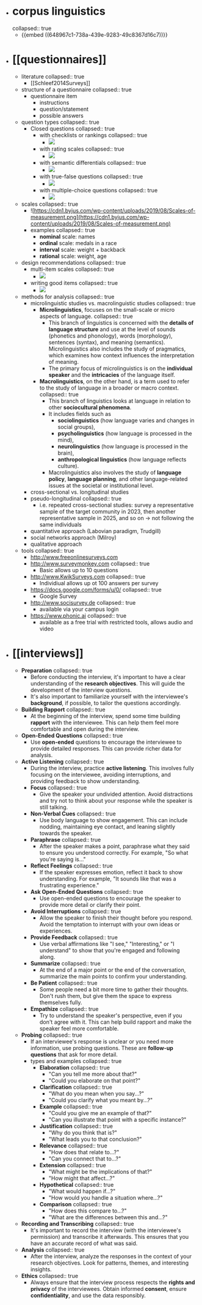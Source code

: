 - # corpus linguistics
  collapsed:: true
	- {{embed ((648967c1-738a-439e-9283-49c8367d16c7))}}
- # [[questionnaires]]
	- literature
	  collapsed:: true
		- [[Schleef2014Surveys]]
	- structure of a questionnaire
	  collapsed:: true
		- questionnaire item
			- instructions
			- question/statement
			- possible answers
	- question types
	  collapsed:: true
		- Closed questions
		  collapsed:: true
			- with checklists or rankings
			  collapsed:: true
				- ![](../assets/image_1658999604013_0.png)
			- with rating scales
			  collapsed:: true
				- ![](../assets/image_1658999620130_0.png)
			- with semantic differentials
			  collapsed:: true
				- ![](../assets/image_1658999633665_0.png)
			- with true-false questions
			  collapsed:: true
				- ![](../assets/image_1658999651263_0.png)
			- with multiple-choice questions
			  collapsed:: true
				- ![](../assets/image_1658999671347_0.png)
	- scales
	  collapsed:: true
		- ![https://cdn1.byjus.com/wp-content/uploads/2019/08/Scales-of-measurement.png](https://cdn1.byjus.com/wp-content/uploads/2019/08/Scales-of-measurement.png)
		- examples
		  collapsed:: true
			- **nominal** scale: names
			- **ordinal** scale: medals in a race
			- **interval** scale: weight + backback
			- **rational** scale: weight, age
	- design recommendations
	  collapsed:: true
		- multi-item scales
		  collapsed:: true
			- ![](../assets/image_1658999747646_0.png)
		- writing good items
		  collapsed:: true
			- ![](../assets/image_1658999771675_0.png)
	- methods for analysis
	  collapsed:: true
		- microlinguistic studies vs. macrolinguistic studies
		  collapsed:: true
			- **Microlinguistics**, focuses on the small-scale or micro aspects of language.
			  collapsed:: true
				- This branch of linguistics is concerned with the **details of language structure** and use at the level of sounds (phonetics and phonology), words (morphology), sentences (syntax), and meaning (semantics). Microlinguistics also includes the study of pragmatics, which examines how context influences the interpretation of meaning.
				- The primary focus of microlinguistics is on the **individual speaker** and the **intricacies** of the language itself.
			- **Macrolinguistics**, on the other hand, is a term used to refer to the study of language in a broader or macro context.
			  collapsed:: true
				- This branch of linguistics looks at language in relation to other **sociocultural phenomena**.
				- It includes fields such as
					- **sociolinguistics** (how language varies and changes in social groups),
					- **psycholinguistics** (how language is processed in the mind),
					- **neurolinguistics** (how language is processed in the brain),
					- **anthropological linguistics** (how language reflects culture).
				- Macrolinguistics also involves the study of **language policy**, **language planning**, and other language-related issues at the societal or institutional level.
		- cross-sectional vs. longitudinal studies
		- pseudo-longitudinal
		  collapsed:: true
			- i.e. repeated cross-sectional studies: survey a representative sample of the target community in 2023, then another representative sample in 2025, and so on → not following the same individuals
		- quantitative approach (Labovian paradigm, Trudgill)
		- social networks approach (Milroy)
		- qualitative approach
	- tools
	  collapsed:: true
		- http://www.freeonlinesurveys.com
		- http://www.surveymonkey.com
		  collapsed:: true
			- Basic allows up to 10 questions
		- http://www.KwikSurveys.com
		  collapsed:: true
			- Individiual allows up ot 100 answers per survey
		- https://docs.google.com/forms/u/0/
		  collapsed:: true
			- Google Survey
		- http://www.socisurvey.de
		  collapsed:: true
			- available via your campus login
		- https://www.phonic.ai
		  collapsed:: true
			- available as a free trial with restricted tools, allows audio and video
- # [[interviews]]
	- **Preparation**
	  collapsed:: true
		- Before conducting the interview, it's important to have a clear understanding of the **research objectives**. This will guide the development of the interview questions.
		- It's also important to familiarize yourself with the interviewee's **background**, if possible, to tailor the questions accordingly.
	- **Building Rapport**
	  collapsed:: true
		- At the beginning of the interview, spend some time building **rapport** with the interviewee. This can help them feel more comfortable and open during the interview.
	- **Open-Ended Questions**
	  collapsed:: true
		- Use **open-ended** questions to encourage the interviewee to provide detailed responses. This can provide richer data for analysis.
	- **Active Listening**
	  collapsed:: true
		- During the interview, practice **active listening**. This involves fully focusing on the interviewee, avoiding interruptions, and providing feedback to show understanding.
		- **Focus**
		  collapsed:: true
			- Give the speaker your undivided attention. Avoid distractions and try not to think about your response while the speaker is still talking.
		- **Non-Verbal Cues**
		  collapsed:: true
			- Use body language to show engagement. This can include nodding, maintaining eye contact, and leaning slightly towards the speaker.
		- **Paraphrase**
		  collapsed:: true
			- After the speaker makes a point, paraphrase what they said to ensure you understood correctly. For example, "So what you're saying is..."
		- **Reflect Feelings**
		  collapsed:: true
			- If the speaker expresses emotion, reflect it back to show understanding. For example, "It sounds like that was a frustrating experience."
		- **Ask Open-Ended Questions**
		  collapsed:: true
			- Use open-ended questions to encourage the speaker to provide more detail or clarify their point.
		- **Avoid Interruptions**
		  collapsed:: true
			- Allow the speaker to finish their thought before you respond. Avoid the temptation to interrupt with your own ideas or experiences.
		- **Provide Feedback**
		  collapsed:: true
			- Use verbal affirmations like "I see," "Interesting," or "I understand" to show that you're engaged and following along.
		- **Summarize**
		  collapsed:: true
			- At the end of a major point or the end of the conversation, summarize the main points to confirm your understanding.
		- **Be Patient**
		  collapsed:: true
			- Some people need a bit more time to gather their thoughts. Don't rush them, but give them the space to express themselves fully.
		- **Empathize**
		  collapsed:: true
			- Try to understand the speaker's perspective, even if you don't agree with it. This can help build rapport and make the speaker feel more comfortable.
	- **Probing**
	  collapsed:: true
		- If an interviewee's response is unclear or you need more information, use probing questions. These are **follow-up questions** that ask for more detail.
		- types and examples
		  collapsed:: true
			- **Elaboration**
			  collapsed:: true
				- "Can you tell me more about that?"
				- "Could you elaborate on that point?"
			- **Clarification**
			  collapsed:: true
				- "What do you mean when you say...?"
				- "Could you clarify what you meant by...?"
			- **Example**
			  collapsed:: true
				- "Could you give me an example of that?"
				- "Can you illustrate that point with a specific instance?"
			- **Justification**
			  collapsed:: true
				- "Why do you think that is?"
				- "What leads you to that conclusion?"
			- **Relevance**
			  collapsed:: true
				- "How does that relate to...?"
				- "Can you connect that to...?"
			- **Extension**
			  collapsed:: true
				- "What might be the implications of that?"
				- "How might that affect...?"
			- **Hypothetical**
			  collapsed:: true
				- "What would happen if...?"
				- "How would you handle a situation where...?"
			- **Comparison**
			  collapsed:: true
				- "How does this compare to...?"
				- "What are the differences between this and...?"
	- **Recording and Transcribing**
	  collapsed:: true
		- It's important to record the interview (with the interviewee's permission) and transcribe it afterwards. This ensures that you have an accurate record of what was said.
	- **Analysis**
	  collapsed:: true
		- After the interview, analyze the responses in the context of your research objectives. Look for patterns, themes, and interesting insights.
	- **Ethics**
	  collapsed:: true
		- Always ensure that the interview process respects the **rights and privacy** of the interviewees. Obtain informed **consent**, ensure **confidentiality**, and use the data responsibly.
